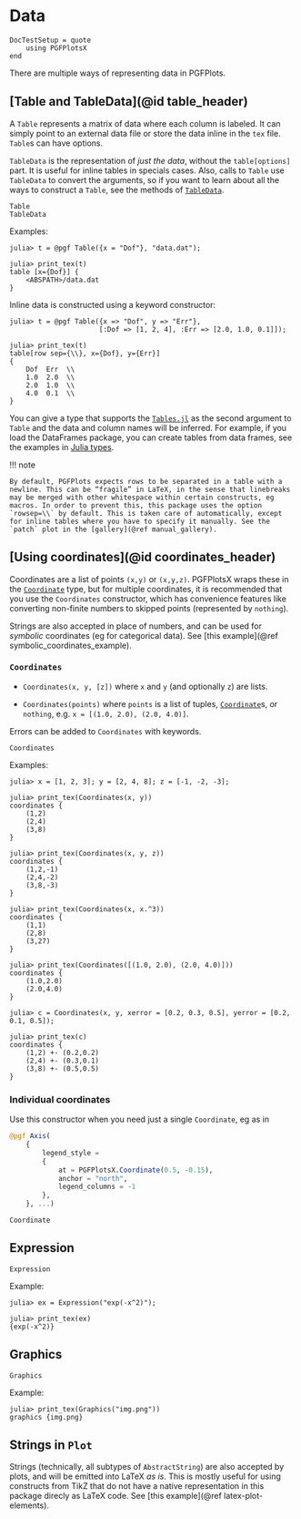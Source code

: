 # Data

```@meta
DocTestSetup = quote
    using PGFPlotsX
end
```

There are multiple ways of representing data in PGFPlots.

## [Table and TableData](@id table_header)

A `Table` represents a matrix of data where each column is labeled. It can simply point to an external data file or store the data inline in the `tex` file. `Table`s can have options.

`TableData` is the representation of *just the data*, without the `table[options]` part. It is useful for inline tables in specials cases. Also, calls to `Table` use `TableData` to convert the arguments, so if you want to learn about all the ways to construct a `Table`, see the methods of [`TableData`](@ref).

```@docs
Table
TableData
```

Examples:

```julia-repl make_into_doctest
julia> t = @pgf Table({x = "Dof"}, "data.dat");

julia> print_tex(t)
table [x={Dof}] {
    <ABSPATH>/data.dat
}
```

Inline data is constructed using a keyword constructor:

```jldoctest
julia> t = @pgf Table({x => "Dof", y => "Err"},
                      [:Dof => [1, 2, 4], :Err => [2.0, 1.0, 0.1]]);

julia> print_tex(t)
table[row sep={\\}, x={Dof}, y={Err}]
{
    Dof  Err  \\
    1.0  2.0  \\
    2.0  1.0  \\
    4.0  0.1  \\
}
```

You can give a type that supports the [`Tables.jl`](https://juliadata.github.io/Tables.jl/stable/) as the second
argument to `Table` and the data and column names will be inferred.
For example, if you load the DataFrames package, you can create tables from data frames, see the examples in [Julia types](@ref).

!!! note

    By default, PGFPlots expects rows to be separated in a table with a newline. This can be “fragile” in LaTeX, in the sense that linebreaks may be merged with other whitespace within certain constructs, eg macros. In order to prevent this, this package uses the option `rowsep=\\` by default. This is taken care of automatically, except for inline tables where you have to specify it manually. See the `patch` plot in the [gallery](@ref manual_gallery).

## [Using coordinates](@id coordinates_header)

Coordinates are a list of points `(x,y)` or `(x,y,z)`. PGFPlotsX wraps these in the [`Coordinate`](@ref) type, but for multiple coordinates, it is recommended that you use the `Coordinates` constructor, which has convenience features like converting non-finite numbers to skipped points (represented by `nothing`).

Strings are also accepted in place of numbers, and can be used for *symbolic* coordinates (eg for categorical data). See [this example](@ref symbolic_coordinates_example).

### `Coordinates`

* `Coordinates(x, y, [z])` where `x` and `y` (and optionally `z`) are lists.

* `Coordinates(points)` where `points` is a list of tuples, [`Coordinate`](@ref)s, or `nothing`, e.g. `x = [(1.0, 2.0), (2.0, 4.0)]`.

Errors can be added to `Coordinates` with keywords.

```@docs
Coordinates
```

Examples:

```jldoctest
julia> x = [1, 2, 3]; y = [2, 4, 8]; z = [-1, -2, -3];

julia> print_tex(Coordinates(x, y))
coordinates {
    (1,2)
    (2,4)
    (3,8)
}

julia> print_tex(Coordinates(x, y, z))
coordinates {
    (1,2,-1)
    (2,4,-2)
    (3,8,-3)
}

julia> print_tex(Coordinates(x, x.^3))
coordinates {
    (1,1)
    (2,8)
    (3,27)
}

julia> print_tex(Coordinates([(1.0, 2.0), (2.0, 4.0)]))
coordinates {
    (1.0,2.0)
    (2.0,4.0)
}

julia> c = Coordinates(x, y, xerror = [0.2, 0.3, 0.5], yerror = [0.2, 0.1, 0.5]);

julia> print_tex(c)
coordinates {
    (1,2) +- (0.2,0.2)
    (2,4) +- (0.3,0.1)
    (3,8) +- (0.5,0.5)
}
```

### Individual coordinates

Use this constructor when you need just a single `Coordinate`, eg as in

```julia
@pgf Axis(
    {
        legend_style =
        {
            at = PGFPlotsX.Coordinate(0.5, -0.15),
            anchor = "north",
            legend_columns = -1
        },
    }, ...)
```

```@docs
Coordinate
```

## Expression

```@docs
Expression
```

Example:

```jldoctest
julia> ex = Expression("exp(-x^2)");

julia> print_tex(ex)
{exp(-x^2)}
```

## Graphics

```@docs
Graphics
```

Example:

```jldoctest
julia> print_tex(Graphics("img.png"))
graphics {img.png}
```

## Strings in `Plot`

Strings (technically, all subtypes of `AbstractString`) are also accepted by plots, and will be emitted into LaTeX *as is*. This is mostly useful for using constructs from TikZ that do not have a native representation in this package direcly as LaTeX code. See [this example](@ref latex-plot-elements).
